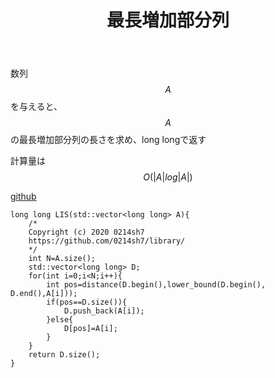 ﻿---
title: "最長増加部分列"
permalink: /posts/lis
writer: 0214sh7
layout: library
---

数列$$A$$を与えると、$$A$$の最長増加部分列の長さを求め、long longで返す


計算量は$$Ο(\vert A \vert log \vert A \vert)$$

[github](https://github.com/0214sh7/procon-library/blob/master/algorithm/longest%20increasing%20subsequence.cpp)

~~~
long long LIS(std::vector<long long> A){
    /*
    Copyright (c) 2020 0214sh7
    https://github.com/0214sh7/library/
    */
    int N=A.size();
    std::vector<long long> D;
    for(int i=0;i<N;i++){
        int pos=distance(D.begin(),lower_bound(D.begin(), D.end(),A[i]));
        if(pos==D.size()){
            D.push_back(A[i]);
        }else{
            D[pos]=A[i];
        }
    }
    return D.size();
}
~~~